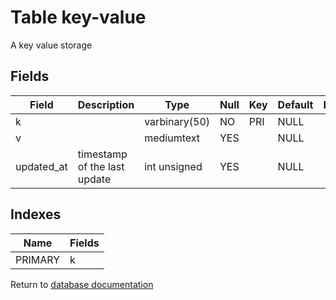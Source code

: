 Table key-value
===========

A key value storage

Fields
------

| Field      | Description                  | Type          | Null | Key | Default | Extra |
| ---------- | ---------------------------- | ------------- | ---- | --- | ------- | ----- |
| k          |                              | varbinary(50) | NO   | PRI | NULL    |       |
| v          |                              | mediumtext    | YES  |     | NULL    |       |
| updated_at | timestamp of the last update | int unsigned  | YES  |     | NULL    |       |

Indexes
------------

| Name    | Fields |
| ------- | ------ |
| PRIMARY | k      |


Return to [database documentation](help/database)
